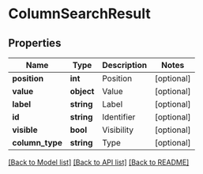 # ColumnSearchResult

## Properties
Name | Type | Description | Notes
------------ | ------------- | ------------- | -------------
**position** | **int** | Position | [optional] 
**value** | **object** | Value | [optional] 
**label** | **string** | Label | [optional] 
**id** | **string** | Identifier | [optional] 
**visible** | **bool** | Visibility | [optional] 
**column_type** | **string** | Type | [optional] 

[[Back to Model list]](../README.md#documentation-for-models) [[Back to API list]](../README.md#documentation-for-api-endpoints) [[Back to README]](../README.md)


